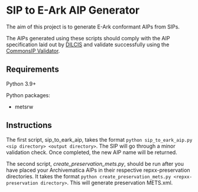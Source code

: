 # SIP to E-Ark AIP Generator

The aim of this project is to generate E-Ark conformant AIPs from SIPs.

The AIPs generated using these scripts should comply with the AIP specification laid out by [DILCIS](https://dilcis.eu/) and validate successfully  using the [CommonsIP Validator](https://github.com/keeps/commons-ip).

## Requirements

Python 3.9+

Python packages:
- metsrw

## Instructions

The first script, sip_to_eark_aip, takes the format `python sip_to_eark_aip.py <sip directory> <output directory>`.
The SIP will go through a minor validation check.
Once completed, the new AIP name will be returned. 

The second script, *create_preservation_mets.py*, should be run after you have placed your Archivematica AIPs in their respective repxx-preservation directories.
It takes the format `python create_preservation_mets.py <repxx-preservation directory>`.
This will generate preservation METS.xml.
